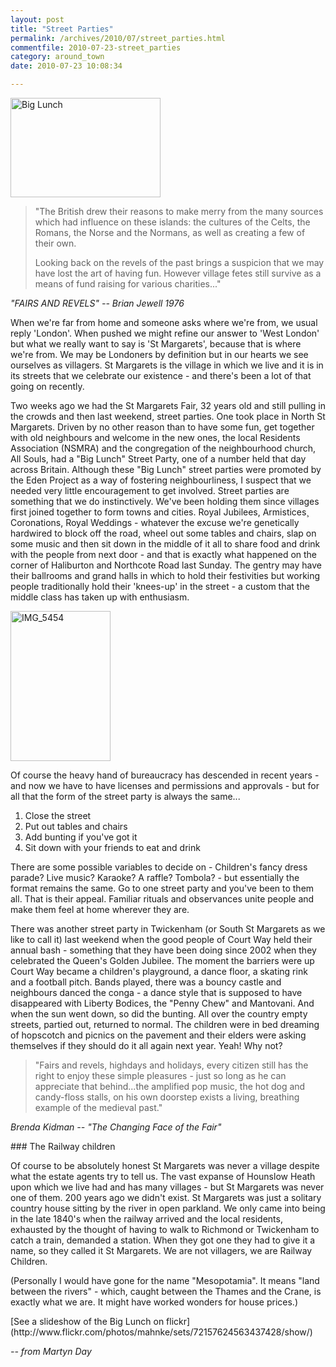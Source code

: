 ```yaml
---
layout: post
title: "Street Parties"
permalink: /archives/2010/07/street_parties.html
commentfile: 2010-07-23-street_parties
category: around_town
date: 2010-07-23 10:08:34

---
```


<a href="http://www.flickr.com/photos/mahnke/sets/72157624563437428/show/"><img src="/assets/images/2010/4820739534_7bd230330f_m.jpg" width="240" height="159" alt="Big Lunch" class="photo center" /></a>

> "The British drew their reasons to make merry from the many sources which had influence on these islands: the cultures of the Celts, the Romans, the Norse and the Normans, as well as creating a few of their own.
> 
>  Looking back on the revels of the past brings a suspicion that we may have lost the art of having fun. However village fetes still survive as a means of fund raising for various charities..."
> 
 <cite>"*FAIRS AND REVELS*" -- Brian Jewell 1976</cite>

When we're far from home and someone asks where we're from, we usual reply 'London'. When pushed we might refine our answer to 'West London' but what we really want to say is 'St Margarets', because that is where we're from. We may be Londoners by definition but in our hearts we see ourselves as villagers. St Margarets is the village in which we live and it is in its streets that we celebrate our existence - and there's been a lot of that going on recently.

Two weeks ago we had the St Margarets Fair, 32 years old and still pulling in the crowds and then last weekend, street parties. One took place in North St Margarets. Driven by no other reason than to have some fun, get together with old neighbours and welcome in the new ones, the local Residents Association (NSMRA) and the congregation of the neighbourhood church, All Souls, had a "Big Lunch" Street Party, one of a number held that day across Britain. Although these "Big Lunch" street parties were promoted by the Eden Project as a way of fostering neighbourliness, I suspect that we needed very little encouragement to get involved. Street parties are something that we do instinctively. We've been holding them since villages first joined together to form towns and cities. Royal Jubilees, Armistices¸ Coronations, Royal Weddings - whatever the excuse we're genetically hardwired to block off the road, wheel out some tables and chairs, slap on some music and then sit down in the middle of it all to share food and drink with the people from next door - and that is exactly what happened on the corner of Haliburton and Northcote Road last Sunday. The gentry may have their ballrooms and grand halls in which to hold their festivities but working people traditionally hold their 'knees-up' in the street - a custom that the middle class has taken up with enthusiasm.

<a href="http://www.flickr.com/photos/mahnke/4820116083/" title="IMG_5454 by Peter M, on Flickr"><img src="/assets/images/2010/4820116083_fd31162640_m.jpg" width="160" height="240" alt="IMG_5454" class="photo right" /></a>

Of course the heavy hand of bureaucracy has descended in recent years - and now we have to have licenses and permissions and approvals - but for all that the form of the street party is always the same...

1.  Close the street
2.  Put out tables and chairs
3.  Add bunting if you've got it
4.  Sit down with your friends to eat and drink

There are some possible variables to decide on - Children's fancy dress parade? Live music? Karaoke? A raffle? Tombola? - but essentially the format remains the same. Go to one street party and you've been to them all. That is their appeal. Familiar rituals and observances unite people and make them feel at home wherever they are.

There was another street party in Twickenham (or South St Margarets as we like to call it) last weekend when the good people of Court Way held their annual bash - something that they have been doing since 2002 when they celebrated the Queen's Golden Jubilee. The moment the barriers were up Court Way became a children's playground, a dance floor, a skating rink and a football pitch. Bands played, there was a bouncy castle and neighbours danced the conga - a dance style that is supposed to have disappeared with Liberty Bodices, the "Penny Chew" and Mantovani. And when the sun went down, so did the bunting. All over the country empty streets, partied out, returned to normal. The children were in bed dreaming of hopscotch and picnics on the pavement and their elders were asking themselves if they should do it all again next year. Yeah! Why not?

> "Fairs and revels, highdays and holidays, every citizen still has the right to enjoy these simple pleasures - just so long as he can appreciate that behind...the amplified pop music, the hot dog and candy-floss stalls, on his own doorstep exists a living, breathing example of the medieval past."

<cite>Brenda Kidman -- "*The Changing Face of the Fair*"</cite>

<div markdown="1" class="box">
### The Railway children

Of course to be absolutely honest St Margarets was never a village despite what the estate agents try to tell us. The vast expanse of Hounslow Heath upon which we live had and has many villages - but St Margarets was never one of them. 200 years ago we didn't exist. St Margarets was just a solitary country house sitting by the river in open parkland. We only came into being in the late 1840's when the railway arrived and the local residents, exhausted by the thought of having to walk to Richmond or Twickenham to catch a train, demanded a station. When they got one they had to give it a name, so they called it St Margarets. We are not villagers, we are Railway Children.

(Personally I would have gone for the name "Mesopotamia". It means "land between the rivers" - which, caught between the Thames and the Crane, is exactly what we are. It might have worked wonders for house prices.)

</div>
[See a slideshow of the Big Lunch on flickr](http://www.flickr.com/photos/mahnke/sets/72157624563437428/show/)

<cite>-- from Martyn Day</cite>
